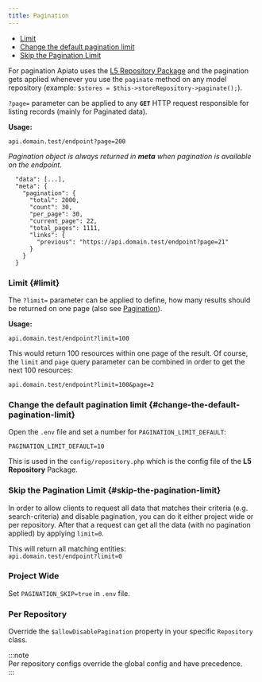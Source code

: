 ```yaml
---
title: Pagination
---
```


- [Limit](#limit)
- [Change the default pagination limit](#change-the-default-pagination-limit)
- [Skip the Pagination Limit](#skip-the-pagination-limit)

For pagination Apiato uses the [L5 Repository Package](https://packagist.org/packages/prettus/l5-repository) and the
pagination gets applied whenever you use the `paginate` method on any model repository
(example: `$stores = $this->storeRepository->paginate();`).

`?page=` parameter can be applied to any **`GET`** HTTP request responsible for listing records (mainly for Paginated data).

**Usage:**

```
api.domain.test/endpoint?page=200
```

*Pagination object is always returned in **meta** when pagination is available on the endpoint.*

```
  "data": [...],
  "meta": {
    "pagination": {
      "total": 2000,
      "count": 30,
      "per_page": 30,
      "current_page": 22,
      "total_pages": 1111,
      "links": {
        "previous": "https://api.domain.test/endpoint?page=21"
      }
    }
  }
```
### Limit {#limit}

The `?limit=` parameter can be applied to define, how many results should be returned on one page (also see [Pagination](./query-parameters#pagination)).

**Usage:**

```
api.domain.test/endpoint?limit=100
```

This would return 100 resources within one page of the result. Of course, the `limit` and `page` query parameter can be
combined in order to get the next 100 resources:

```
api.domain.test/endpoint?limit=100&page=2
```

### Change the default pagination limit {#change-the-default-pagination-limit}

Open the `.env` file and set a number for `PAGINATION_LIMIT_DEFAULT`:

```env
PAGINATION_LIMIT_DEFAULT=10
```

This is used in the `config/repository.php` which is the config file of the **L5 Repository** Package.

### Skip the Pagination Limit {#skip-the-pagination-limit}

In order to allow clients to request all data that matches their criteria (e.g. search-criteria) and disable pagination,
you can do it either project wide or per repository. After that a request can get all the data 
(with no pagination applied) by applying `limit=0`.

This will return all matching entities:  
`api.domain.test/endpoint?limit=0`

### Project Wide
Set `PAGINATION_SKIP=true` in `.env` file.

### Per Repository
Override the `$allowDisablePagination` property in your specific `Repository` class.

:::note  
Per repository configs override the global config and have precedence.  
:::
